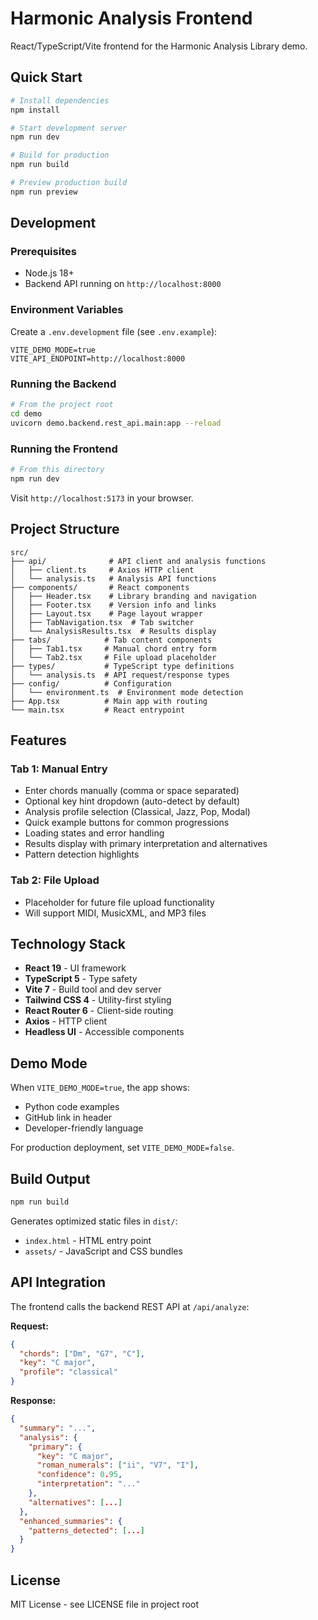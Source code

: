 # Harmonic Analysis Frontend

React/TypeScript/Vite frontend for the Harmonic Analysis Library demo.

## Quick Start

```bash
# Install dependencies
npm install

# Start development server
npm run dev

# Build for production
npm run build

# Preview production build
npm run preview
```

## Development

### Prerequisites

- Node.js 18+
- Backend API running on `http://localhost:8000`

### Environment Variables

Create a `.env.development` file (see `.env.example`):

```env
VITE_DEMO_MODE=true
VITE_API_ENDPOINT=http://localhost:8000
```

### Running the Backend

```bash
# From the project root
cd demo
uvicorn demo.backend.rest_api.main:app --reload
```

### Running the Frontend

```bash
# From this directory
npm run dev
```

Visit `http://localhost:5173` in your browser.

## Project Structure

```
src/
├── api/              # API client and analysis functions
│   ├── client.ts     # Axios HTTP client
│   └── analysis.ts   # Analysis API functions
├── components/       # React components
│   ├── Header.tsx    # Library branding and navigation
│   ├── Footer.tsx    # Version info and links
│   ├── Layout.tsx    # Page layout wrapper
│   ├── TabNavigation.tsx  # Tab switcher
│   └── AnalysisResults.tsx  # Results display
├── tabs/            # Tab content components
│   ├── Tab1.tsx     # Manual chord entry form
│   └── Tab2.tsx     # File upload placeholder
├── types/           # TypeScript type definitions
│   └── analysis.ts  # API request/response types
├── config/          # Configuration
│   └── environment.ts  # Environment mode detection
├── App.tsx          # Main app with routing
└── main.tsx         # React entrypoint
```

## Features

### Tab 1: Manual Entry
- Enter chords manually (comma or space separated)
- Optional key hint dropdown (auto-detect by default)
- Analysis profile selection (Classical, Jazz, Pop, Modal)
- Quick example buttons for common progressions
- Loading states and error handling
- Results display with primary interpretation and alternatives
- Pattern detection highlights

### Tab 2: File Upload
- Placeholder for future file upload functionality
- Will support MIDI, MusicXML, and MP3 files

## Technology Stack

- **React 19** - UI framework
- **TypeScript 5** - Type safety
- **Vite 7** - Build tool and dev server
- **Tailwind CSS 4** - Utility-first styling
- **React Router 6** - Client-side routing
- **Axios** - HTTP client
- **Headless UI** - Accessible components

## Demo Mode

When `VITE_DEMO_MODE=true`, the app shows:
- Python code examples
- GitHub link in header
- Developer-friendly language

For production deployment, set `VITE_DEMO_MODE=false`.

## Build Output

```bash
npm run build
```

Generates optimized static files in `dist/`:
- `index.html` - HTML entry point
- `assets/` - JavaScript and CSS bundles

## API Integration

The frontend calls the backend REST API at `/api/analyze`:

**Request:**
```json
{
  "chords": ["Dm", "G7", "C"],
  "key": "C major",
  "profile": "classical"
}
```

**Response:**
```json
{
  "summary": "...",
  "analysis": {
    "primary": {
      "key": "C major",
      "roman_numerals": ["ii", "V7", "I"],
      "confidence": 0.95,
      "interpretation": "..."
    },
    "alternatives": [...]
  },
  "enhanced_summaries": {
    "patterns_detected": [...]
  }
}
```

## License

MIT License - see LICENSE file in project root
